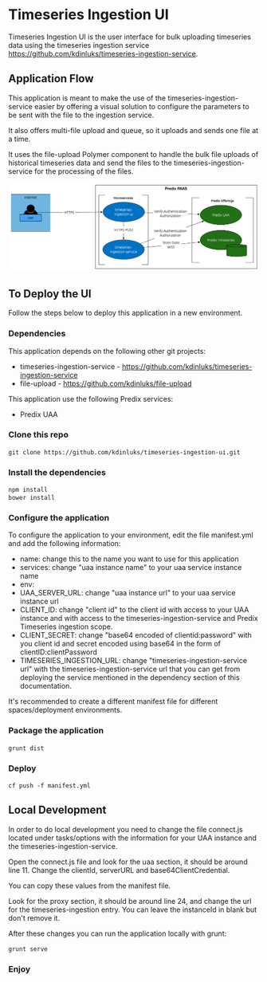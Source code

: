 # Timeseries Ingestion UI

Timeseries Ingestion UI is the user interface for bulk uploading timeseries data using the timeseries ingestion service https://github.com/kdinluks/timeseries-ingestion-service.

## Application Flow

This application is meant to make the use of the timeseries-ingestion-service easier by offering a visual solution to configure the parameters to be sent with the file to the ingestion service.

It also offers multi-file upload and queue, so it uploads and sends one file at a time.

It uses the file-upload Polymer component to handle the bulk file uploads of historical timeseries data and send the files to the timeseries-ingestion-service for the processing of the files.

<img src="Flow.png" />  

## To Deploy the UI

Follow the steps below to deploy this application in a new environment.

### Dependencies

This application depends on the following other git projects:

- timeseries-ingestion-service - https://github.com/kdinluks/timeseries-ingestion-service
- file-upload - https://github.com/kdinluks/file-upload

This application use the following Predix services:

 - Predix UAA

### Clone this repo

```
git clone https://github.com/kdinluks/timeseries-ingestion-ui.git
```

### Install the dependencies

```
npm install
bower install
```

### Configure the application

To configure the application to your environment, edit the file manifest.yml and add the following information:

- name: change this to the name you want to use for this application
- services: change "uaa instance name" to your uaa service instance name
- env:
 - UAA_SERVER_URL: change "uaa instance url" to your uaa service instance url
 - CLIENT_ID: change "client id" to the client id with access to your UAA instance and with access to the timeseries-ingestion-service and Predix Timeseries ingestion scope.
 - CLIENT_SECRET: change "base64 encoded of clientid:password" with you client id and secret encoded using base64 in the form of clientID:clientPassword
 - TIMESERIES_INGESTION_URL: change "timeseries-ingestion-service url" with the timeseries-ingestion-service url that you can get from deploying the service mentioned in the dependency section of this documentation.

It's recommended to create a different manifest file for different spaces/deployment environments.

### Package the application

```
grunt dist
```

### Deploy

```
cf push -f manifest.yml
```

## Local Development

In order to do local development you need to change the file connect.js located under tasks/options with the information for your UAA instance and the timeseries-ingestion-service.

Open the connect.js file and look for the uaa section, it should be around line 11. Change the clientId, serverURL and base64ClientCredential.

You can copy these values from the manifest file.

Look for the proxy section, it should be around line 24, and change the url for the timeseries-ingestion entry. You can leave the instanceId in blank but don't remove it.

After these changes you can run the application locally with grunt:

```
grunt serve
```

### Enjoy
